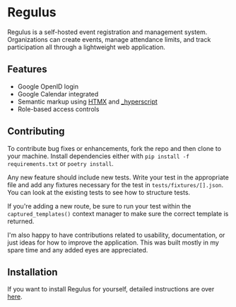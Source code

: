 # Regulus

Regulus is a self-hosted event registration and management system. Organizations can create events, manage attendance limits, and track participation all through a lightweight web application.

## Features

-  Google OpenID login
-  Google Calendar integrated
-  Semantic markup using [HTMX](https://htmx.org) and [_hyperscript](https://hyperscript.org)
-  Role-based access controls

## Contributing

To contribute bug fixes or enhancements, fork the repo and then clone to your machine. Install dependencies either with `pip install -f requirements.txt` or `poetry install`.

Any new feature should include new tests. Write your test in the appropriate file and add any fixtures necessary for the test in `tests/fixtures/[].json`. You can look at the existing tests to see how to structure tests.

If you're adding a new route, be sure to run your test within the `captured_templates()` context manager to make sure the correct template is returned.

I'm also happy to have contributions related to usability, documentation, or just ideas for how to improve the application. This was built mostly in my spare time and any added eyes are appreciated.

## Installation

If you want to install Regulus for yourself, detailed instructions are over [here](./INSTALL.md).
